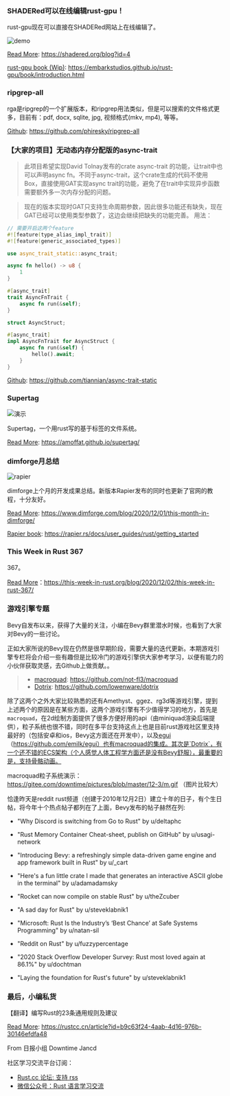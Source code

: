 ### SHADERed可以在线编辑rust-gpu！

rust-gpu现在可以直接在SHADERed网站上在线编辑了。

![demo](https://shadered.org/assets/blog/img/4/RustQuickEdit.gif)

[Read More](https://shadered.org/blog?id=4): https://shadered.org/blog?id=4

[rust-gpu book (Wip)](https://embarkstudios.github.io/rust-gpu/book/introduction.html): https://embarkstudios.github.io/rust-gpu/book/introduction.html


### ripgrep-all

rga是ripgrep的一个扩展版本，和ripgrep用法类似，但是可以搜索的文件格式更多，目前有：pdf, docx, sqlite, jpg, 视频格式(mkv, mp4), 等等。

[Github](https://github.com/phiresky/ripgrep-all): https://github.com/phiresky/ripgrep-all

### 【大家的项目】无动态内存分配版的async-trait

 >此项目希望实现David Tolnay发布的crate async-trait 的功能，让trait中也可以声明async fn。不同于async-trait，这个crate生成的代码不使用Box，直接使用GAT实现async trait的功能，避免了在trait中实现异步函数需要额外多一次内存分配的问题。

>现在的版本实现时GAT只支持生命周期参数，因此很多功能还有缺失，现在GAT已经可以使用类型参数了，这边会继续把缺失的功能完善。
用法：
```rust
// 需要开启这两个feature
#![feature(type_alias_impl_trait)]
#![feature(generic_associated_types)]

use async_trait_static::async_trait;

async fn hello() -> u8 {
    1
}

#[async_trait]
trait AsyncFnTrait {
    async fn run(&self);
}

struct AsyncStruct;

#[async_trait]
impl AsyncFnTrait for AsyncStruct {
    async fn run(&self) {
        hello().await;
    }
}
```

[Github](https://github.com/tiannian/async-trait-static): https://github.com/tiannian/async-trait-static


### Supertag

![演示](https://amoffat.github.io/supertag/_images/intersection-opt.gif)

Supertag，一个用rust写的基于标签的文件系统。

[Read More](https://amoffat.github.io/supertag/): https://amoffat.github.io/supertag/



### dimforge月总结


![rapier](https://www.dimforge.com/img/locked_rotations.gif)

dimforge上个月的开发成果总结。新版本Rapier发布的同时也更新了官网的教程，十分友好。

[Read More](https://www.dimforge.com/blog/2020/12/01/this-month-in-dimforge/): https://www.dimforge.com/blog/2020/12/01/this-month-in-dimforge/

[Rapier book](https://rapier.rs/docs/user_guides/rust/getting_started): https://rapier.rs/docs/user_guides/rust/getting_started

### This Week in Rust 367

367。

[Read More](https://this-week-in-rust.org/blog/2020/12/02/this-week-in-rust-367/)：https://this-week-in-rust.org/blog/2020/12/02/this-week-in-rust-367/

### 游戏引擎专题

Bevy自发布以来，获得了大量的关注，小编在Bevy群里潜水时候，也看到了大家对Bevy的一些讨论。

正如大家所说的Bevy现在仍然是很早期阶段，需要大量的迭代更新。本期游戏引擎专栏将会介绍一些有趣但是比较冷门的游戏引擎供大家参考学习，以便有能力的小伙伴获取灵感，去Github上做贡献。。

> - [macroquad](https://github.com/not-fl3/macroquad): https://github.com/not-fl3/macroquad
> - [Dotrix](https://github.com/lowenware/dotrix): https://github.com/lowenware/dotrix

除了这两个之外大家比较熟悉的还有Amethyst、ggez、rg3d等游戏引擎，提到上述两个的原因是在某些方面，这两个游戏引擎有不少值得学习的地方，首先是`macroquad`，在2d绘制方面提供了很多方便好用的api（由miniquad渲染后端提供），粒子系统也很不错，同时在多平台支持这点上也是目前rust游戏社区里支持最好的（包括安卓和ios，Bevy这方面还在开发中），以及[egui](https://github.com/emilk/egui)（https://github.com/emilk/egui）也有macroquad的集成。其次是`Dotrix`，有一个还不错的ECS架构（个人感觉人体工程学方面还是没有Bevy舒服），最重要的是，支持骨骼动画。

macroquad粒子系统演示：https://gitee.com/downtime/pictures/blob/master/12-3/m.gif
（图片比较大）


恰逢昨天是reddit rust频道（创建于2010年12月2日）建立十年的日子，有个生日帖，将今年十个热点帖子都列在了上面，Bevy发布的帖子赫然在列:
- "Why Discord is switching from Go to Rust" by u/deltaphc

- "Rust Memory Container Cheat-sheet, publish on GitHub" by u/usagi-network

- "Introducing Bevy: a refreshingly simple data-driven game engine and app framework built in Rust" by u/_cart

- "Here's a fun little crate I made that generates an interactive ASCII globe in the terminal" by u/adamadamsky

- "Rocket can now compile on stable Rust" by u/theZcuber

- "A sad day for Rust" by u/steveklabnik1

- "Microsoft: Rust Is the Industry’s ‘Best Chance’ at Safe Systems Programming" by u/natan-sil

- "Reddit on Rust" by u/fuzzypercentage

- "2020 Stack Overflow Developer Survey: Rust most loved again at 86.1%" by u/dochtman

- "Laying the foundation for Rust's future" by u/steveklabnik1

### 最后，小编私货

【翻译】编写Rust的23条通用规则及建议

[Read More](https://rustcc.cn/article?id=b9c63f24-4aab-4d16-976b-30146efdfa48): https://rustcc.cn/article?id=b9c63f24-4aab-4d16-976b-30146efdfa48

From 日报小组 Downtime Jancd

社区学习交流平台订阅：

- [Rust.cc 论坛: 支持 rss](https://rustcc.cn/)
- [微信公众号：Rust 语言学习交流](https://rustcc.cn/article?id=ed7c9379-d681-47cb-9532-0db97d883f62)